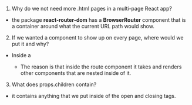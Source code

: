 1. Why do we not need more .html pages in a multi-page React app?
  - the package **react-router-dom** has a __BrowserRouter__ component that is a container around what the current URL path would show.
2. If we wanted a component to show up on every page, where would we put it and why?
  - Inside a <Route />
    - The reason is that inside the route component it takes and renders other components that are nested inside of it.
3. What does props.children contain?
  - it contains anything that we put inside of the open and closing tags.